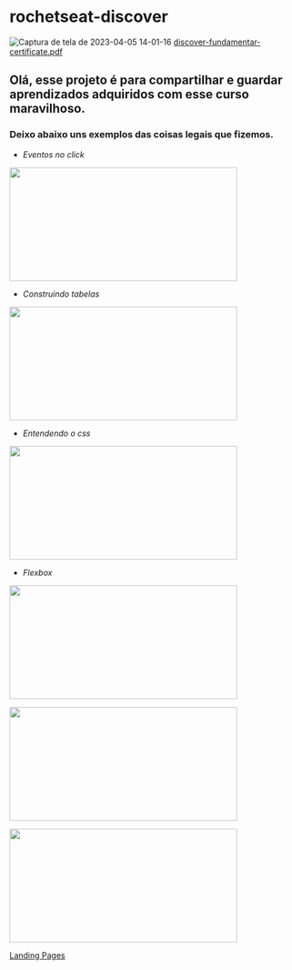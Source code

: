 # rochetseat-discover

![Captura de tela de 2023-04-05 14-01-16](https://user-images.githubusercontent.com/121250838/230152223-e33ff461-f4a7-4671-8f16-3b2f3a9f6cae.png)
[discover-fundamentar-certificate.pdf](https://github.com/lucas-lcs/rocketseat-discover/files/11161248/discover-fundamentar-certificate.pdf)

## Olá, esse projeto é para compartilhar e guardar aprendizados adquiridos com esse curso maravilhoso.

### Deixo abaixo uns exemplos das coisas legais que fizemos.

- *Eventos no click*
<p aling="center">
<img width="400" height="200" src="https://user-images.githubusercontent.com/121250838/230162736-db768fa8-fac5-465e-a242-11da8b0a4b24.gif">
</p>

- *Construindo tabelas*
<p aling="center">
<img width="400" height="200" src="https://user-images.githubusercontent.com/121250838/230164668-14de9084-6b43-4053-b52e-620b870cbe04.png">
</p>

- *Entendendo o css*
<p aling="center">
<img width="400" height="200" src="https://user-images.githubusercontent.com/121250838/230164944-2e367203-2f86-44a2-85bc-ffefd555383e.png">
</p>

- *Flexbox* 

<p aling="center">
<img width="400" height="200" src="https://user-images.githubusercontent.com/121250838/230166020-c118b818-e675-416f-8abb-c70904f7ab03.gif">
</p>

<p aling="center">
<img width="400" height="200" src="https://user-images.githubusercontent.com/121250838/230167488-267a8956-4ae9-4398-8a90-aec8079fd082.gif">
</p>

<p aling="center">
<img width="400" height="200" src="https://user-images.githubusercontent.com/121250838/230168847-94ddad12-7931-4af9-a3c9-f6c1bd54bd3c.gif">
</p>


[Landing Pages](https://lucas-lcs.github.io/do-zero-a-primeira-vaga/)



